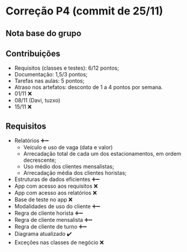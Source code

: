 # Correção P4 (commit de 25/11)

## Nota base do grupo

## Contribuições

  - Requisitos (classes e testes): 6/12 pontos;
  - Documentação: 1,5/3 pontos;
  - Tarefas nas aulas: 5 pontos;
  - Atraso nos artefatos: desconto de 1 a 4 pontos por semana.
  - 01/11 ❌
  - 08/11 (Davi, tuzxo)
  - 15/11 ❌

## Requisitos

  - Relatórios ➕➖
    - Veículo e uso de vaga (data e valor)
    - Arrecadação total de cada um dos estacionamentos, em ordem decrescente;
    - Uso médio dos clientes mensalistas;
    - Arrecadação média dos clientes horistas;
  - Estruturas de dados eficientes ➕➖
  - App com acesso aos requisitos ❌
  - App com acesso aos relatórios ❌
  - Base de teste no app ❌
  - Modalidades de uso do cliente ➕➖
  - Regra de cliente horista ➕➖
  - Regra de cliente mensalista ➕➖
  - Regra de cliente de turno ➕➖
  - Diagrama atualizado ✔️
  - Exceções nas classes de negócio ❌
